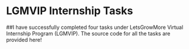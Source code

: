 # LGMVIP Internship Tasks

##I have successfully completed four tasks under LetsGrowMore Virtual Internship Program (LGMVIP).
The source code for all the tasks are provided here!
